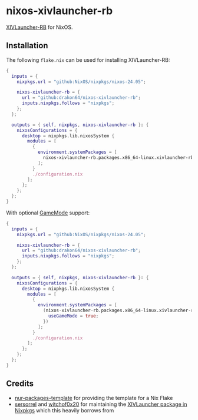 # nixos-xivlauncher-rb

[XIVLauncher-RB](https://github.com/rankynbass/XIVLauncher.Core) for NixOS.

## Installation

The following `flake.nix` can be used for installing XIVLauncher-RB:

```nix
{
  inputs = {
    nixpkgs.url = "github:NixOS/nixpkgs/nixos-24.05";

    nixos-xivlauncher-rb = {
      url = "github:drakon64/nixos-xivlauncher-rb";
      inputs.nixpkgs.follows = "nixpkgs";
    };
  };

  outputs = { self, nixpkgs, nixos-xivlauncher-rb }: {
    nixosConfigurations = {
      desktop = nixpkgs.lib.nixosSystem {
        modules = [
          {
            environment.systemPackages = [
              nixos-xivlauncher-rb.packages.x86_64-linux.xivlauncher-rb
            ];
          }
          ./configuration.nix
        ];
      };
    };
  };
}
```

With optional [GameMode](https://github.com/FeralInteractive/gamemode) support:

```nix
{
  inputs = {
    nixpkgs.url = "github:NixOS/nixpkgs/nixos-24.05";

    nixos-xivlauncher-rb = {
      url = "github:drakon64/nixos-xivlauncher-rb";
      inputs.nixpkgs.follows = "nixpkgs";
    };
  };

  outputs = { self, nixpkgs, nixos-xivlauncher-rb }: {
    nixosConfigurations = {
      desktop = nixpkgs.lib.nixosSystem {
        modules = [
          {
            environment.systemPackages = [
              (nixos-xivlauncher-rb.packages.x86_64-linux.xivlauncher-rb.override {
                useGameMode = true;
              })
            ];
          }
          ./configuration.nix
        ];
      };
    };
  };
}
```

## Credits

* [nur-packages-template](https://github.com/nix-community/nur-packages-template) for providing the template for a Nix Flake
* [sersorrel](https://github.com/sersorrel) and [witchof0x20](https://github.com/witchof0x20) for maintaining the [XIVLauncher package in Nixpkgs](https://github.com/NixOS/nixpkgs/tree/master/pkgs/by-name/xi/xivlauncher) which this heavily borrows from

